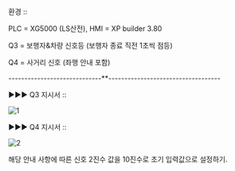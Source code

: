 환경 ::


PLC = XG5000 (LS산전), HMI = XP builder 3.80


Q3 = 보행자&차량 신호등 (보행자 종료 직전 1초씩 점등)


Q4 = 사거리 신호 (좌행 안내 포함)


-----------------------------**-----------------------------------

▶▶▶ Q3 지시서 ::


![1](https://github.com/Kminseokk/sf3_09_HML-PLC/assets/74297468/cf831d33-f8cf-4beb-bea0-6b4f1ad0beb5)


▶▶▶ Q4 지시서 ::


![2](https://github.com/Kminseokk/sf3_09_HML-PLC/assets/74297468/5d90d509-a61f-4848-8100-2b96848a4d82)


해당 안내 사항에 따른 신호 2진수 값을 10진수로 초기 입력값으로 설정하기.
